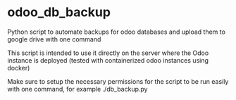 # odoo_db_backup
Python script to automate backups for odoo databases and upload them to google drive with one command

This script is intended to use it directly on the server where the Odoo instance is deployed (tested with containerized odoo instances using docker)

Make sure to setup the necessary permissions for the script to be run easily with one command, for example ./db_backup.py

